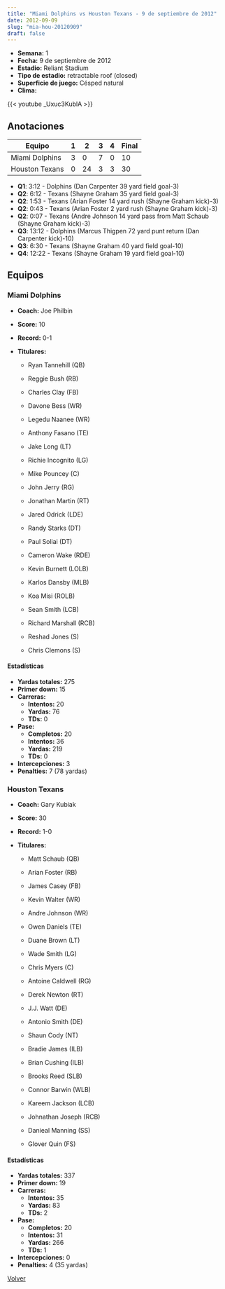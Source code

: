 ```yaml
---
title: "Miami Dolphins vs Houston Texans - 9 de septiembre de 2012"
date: 2012-09-09
slug: "mia-hou-20120909"
draft: false
---
```


- **Semana:** 1
- **Fecha:** 9 de septiembre de 2012
- **Estadio:** Reliant Stadium
- **Tipo de estadio:** retractable roof (closed)
- **Superficie de juego:** Césped natural
- **Clima:** 


{{< youtube _Uxuc3KublA >}}


## Anotaciones
| Equipo | 1 | 2 | 3 | 4 | Final |
|--------|---|---|---|---|-------|
| Miami Dolphins  | 3 | 0 | 7 | 0  | 10 |
| Houston Texans  | 0 | 24 | 3 | 3  | 30 |
- **Q1**: 3:12 - Dolphins (Dan Carpenter 39 yard field goal-3)
- **Q2**: 6:12 - Texans (Shayne Graham 35 yard field goal-3)
- **Q2**: 1:53 - Texans (Arian Foster 14 yard rush (Shayne Graham kick)-3)
- **Q2**: 0:43 - Texans (Arian Foster 2 yard rush (Shayne Graham kick)-3)
- **Q2**: 0:07 - Texans (Andre Johnson 14 yard pass from Matt Schaub (Shayne Graham kick)-3)
- **Q3**: 13:12 - Dolphins (Marcus Thigpen 72 yard punt return (Dan Carpenter kick)-10)
- **Q3**: 6:30 - Texans (Shayne Graham 40 yard field goal-10)
- **Q4**: 12:22 - Texans (Shayne Graham 19 yard field goal-10)


## Equipos


### Miami Dolphins
* **Coach:** Joe Philbin
* **Score:** 10
* **Record:** 0-1
* **Titulares:** 

  * Ryan Tannehill (QB) 

  * Reggie Bush (RB) 

  * Charles Clay (FB) 

  * Davone Bess (WR) 

  * Legedu Naanee (WR) 

  * Anthony Fasano (TE) 

  * Jake Long (LT) 

  * Richie Incognito (LG) 

  * Mike Pouncey (C) 

  * John Jerry (RG) 

  * Jonathan Martin (RT) 

  * Jared Odrick (LDE) 

  * Randy Starks (DT) 

  * Paul Soliai (DT) 

  * Cameron Wake (RDE) 

  * Kevin Burnett (LOLB) 

  * Karlos Dansby (MLB) 

  * Koa Misi (ROLB) 

  * Sean Smith (LCB) 

  * Richard Marshall (RCB) 

  * Reshad Jones (S) 

  * Chris Clemons (S) 

#### Estadísticas
* **Yardas totales:** 275
* **Primer down:** 15
* **Carreras:**
  * **Intentos:** 20
  * **Yardas:** 76
  * **TDs:** 0
* **Pase:**
  * **Completos:** 20
  * **Intentos:** 36
  * **Yardas:** 219
  * **TDs:** 0
* **Intercepciones:** 3
* **Penalties:** 7 (78 yardas)

### Houston Texans
* **Coach:** Gary Kubiak
* **Score:** 30
* **Record:** 1-0
* **Titulares:** 

  * Matt Schaub (QB) 

  * Arian Foster (RB) 

  * James Casey (FB) 

  * Kevin Walter (WR) 

  * Andre Johnson (WR) 

  * Owen Daniels (TE) 

  * Duane Brown (LT) 

  * Wade Smith (LG) 

  * Chris Myers (C) 

  * Antoine Caldwell (RG) 

  * Derek Newton (RT) 

  * J.J. Watt (DE) 

  * Antonio Smith (DE) 

  * Shaun Cody (NT) 

  * Bradie James (ILB) 

  * Brian Cushing (ILB) 

  * Brooks Reed (SLB) 

  * Connor Barwin (WLB) 

  * Kareem Jackson (LCB) 

  * Johnathan Joseph (RCB) 

  * Danieal Manning (SS) 

  * Glover Quin (FS) 

#### Estadísticas
* **Yardas totales:** 337
* **Primer down:** 19
* **Carreras:**
  * **Intentos:** 35
  * **Yardas:** 83
  * **TDs:** 2
* **Pase:**
  * **Completos:** 20
  * **Intentos:** 31
  * **Yardas:** 266
  * **TDs:** 1
* **Intercepciones:** 0
* **Penalties:** 4 (35 yardas)


[Volver](/historia/2012)
